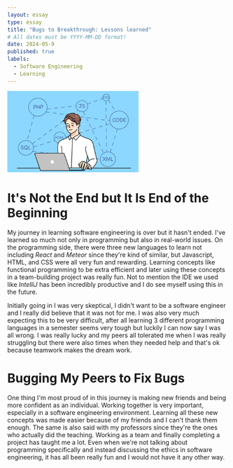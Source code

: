 ```yaml
---
layout: essay
type: essay
title: "Bugs to Breakthrough: Lessons learned"
# All dates must be YYYY-MM-DD format!
date: 2024-05-9
published: true
labels:
  - Software Engineering
  - Learning
---
```


<img width = "300px" class="rounded float-start pe-4" src="../img/software-reflection.png">

<h1>It's Not the End but It Is End of the Beginning</h1>

  <p>My journey in learning software engineering is over but it hasn't ended. I've learned so much not only in programming but also in real-world issues. On the programming side, there were three new languages to learn not including <i>React</i> and <i>Meteor</i> since they're kind of similar, but Javascript, HTML, and CSS were all very fun and rewarding. Learning concepts like functional programming to be extra efficient and later using these concepts in a team-building project was really fun. Not to mention the IDE we used like <i>IntelliJ</i> has been incredibly productive and I do see myself using this in the future.</p>
  
  <p>Initially going in I was very skeptical, I didn't want to be a software engineer and I really did believe that it was not for me. I was also very much expecting this to be very difficult, after all learning 3 different programming languages in a semester seems very tough but luckily I can now say I was all wrong. I was really lucky and my peers all tolerated me when I was really struggling but there were also times when they needed help and that's ok because teamwork makes the dream work.</p>

<h1>Bugging My Peers to Fix Bugs</h1>

 <p>One thing I'm most proud of in this journey is making new friends and being more confident as an individual. Working together is very important, especially in a software engineering environment. Learning all these new concepts was made easier because of my friends and I can't thank them enough. The same is also said with my professors since they're the ones who actually did the teaching. Working as a team and finally completing a project has taught me a lot. Even when we're not talking about programming specifically and instead discussing the ethics in software engineering, it has all been really fun and I would not have it any other way.</p>

 
 

